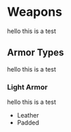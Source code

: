 # Weapons
hello this is a test

## Armor Types
hello this is a test

### Light Armor
hello this is a test

- Leather
- Padded